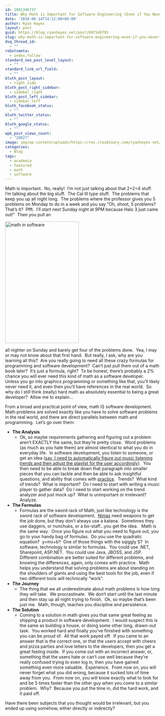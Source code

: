 ```yaml
---
id: 1001346737
title: Why Math is Important for Software Engineering (Even if You Never Use it Again)
date: '2010-06-14T14:12:00+00:00'
author: Ryan Hayes
layout: post
guid: https://blog.ryanhayes.net/post/697549793
slug: why-math-is-important-for-software-engineering-even-if-you-never-use-it-again
dsq_thread_id:
  - ""
robotsmeta:
  - index,follow
standard_seo_post_level_layout:
  - ""
standard_link_url_field:
  - ""
bluth_post_layout:
  - right_side
bluth_post_right_sidebar:
  - sidebar_right
bluth_post_left_sidebar:
  - sidebar_left
bluth_facebook_status:
  - ""
bluth_twitter_status:
  - ""
bluth_google_status:
  - ""
wpb_post_views_count:
  - "28027"
image: img/wp-content/uploads/https://res.cloudinary.com/ryanhayes-net/image/upload/v1382116577/hangman_oumevg.gif
categories:
  - Blog
tags:
  - academia
  - featured
  - math
  - software
---
```

Math is important.  No, really!  I’m not just talking about that 2+2=4 stuff.  I’m talking about the big stuff.  The Cal III type stuff.  The problems that keep you up all night long.  The problems where the professor gives you 5 problems on Monday to do in a week and you say “Oh, shoot, 5 problems?  That’s it?  Pfft.  I’ll start next Sunday night at 9PM because Halo 3 just came out!”  Then you pull an

<img class=" wp-image-1001347469 alignright" alt="math in software" src="/img/wp-content/uploads/2010/06/hangman.gif" width="240" height="395" /> 

all nighter on Sunday and barely get four of the problems done.  Yea, I may or may not know about that first hand.  But really, I ask, why are you learning all this?  Are you really going to need all these crazy formulas for programming and software development?  Can’t just pull them out of a math book later?  It’s just a formula, right?  To be honest, there’s probably a 2% chance you will ever need this kind of math as a software developer.  Unless you go into graphics programming or something like that, you’ll likely never need it, and even then you’ll have references in the real world.  So why do I still think (really) hard math as absolutely essential to being a great developer?  Allow me to explain…

From a broad and practical point of view, math IS software development.  Math problems are solved exactly like you have to solve software problems in the real world, and there are direct parallels between math and programming.  Let’s go over them:<!--more-->

  * **The Analysis** 
      * Ok, so maybe requirements gathering and figuring out a problem aren’t EXACTLY the same, but they’re pretty close.  Word problems (as much as you hate them) are almost identical to what you do in everyday life.  In software development, you listen to someone, or get an idea ([say, I need to automatically figure out music listening trends and then adjust the playlist for the user accordingly](https://www.pandora.com/)).  You then need to be able to break down that paragraph into smaller pieces that you can tackle and then be able to ask insightful questions, and ability that comes with [practice](https://blog.ryanhayes.net/post/649165642/software-development-academic-vs-real-world-education).  Trends?  What kind of trends?  What is important?  Do I need to start with writing a music player to gather data?  Do I need to start working on the trend analyzer and just mock up?  What is unimportant or irrelevant?  Analyze.
  * **The Formulas** 
      * Formulas are the sword rack of Math, just like technology is the sword rack of software development.  [Ninjas](https://mulattodiaries.files.wordpress.com/2009/08/ninja-turtles-into-the-water.jpg) need weapons to get the job done, but they don’t always use a katana.  Sometimes they use daggers, or nunchuks, or a bo-staff…you get the idea.   Math is the same way.  Once you figure out what you need to figure out, you go to your handy bag of formulas.  Do you use the quadratic equation?  y=mx+b?  One of those things with the sqiggly S?  In software, technology is similar to formulas.  You could use .NET, Sharepoint, ASP.NET.  You could use Java, JBOSS, and JSP.  Different combination are better suited for different problems, and knowing the differences, again, only comes with practice.  Math helps you understand that solving problems are about standing on the shoulders of giants and using the best tools for the job, even if two different tools will technically “work”.
  * **The Journey** 
      * The thing that we all underestimate about math problems is how long they will take.  We procrastinate.  We don’t start until the last minute and then stay up all night trying to finish.  Ok, so maybe that’s been just me.  Math, though, teaches you discipline and persistence.
  * **The Solution** 
      * Coming to a solution in math gives you that same great feeling as shipping a product in software development.  I would suspect this is the same as building a house, or doing some other long, drawn-out task.  You worked hard and finally you’ve finished with something you can be proud of.  All that work payed off.  If you came to an answer that is the correct one, or that the users accept with cheers and pizza parties and love letters to the developers, then you get a great feeling inside.  If you come out with an incorrect answer, or, something that the users hate or can’t use well because they’re really confused trying to even log in, then you have gained something even more valuable.  Experience.  From now on, you will never forget what you did wrong, because it sucked lots of time away from you.  From now on, you will know exactly what to look for and be 5 times faster than the other guy when you come to a similar problem.  Why?  Because you put the time in, did the hard work, and it paid off.

Have there been subjects that you thought would be irrelevant, but you ended up using somehow, either directly or indirectly?
